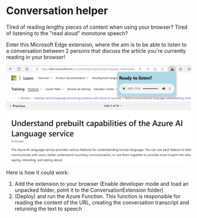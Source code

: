 # Conversation helper

Tired of reading lengthy pieces of content when using your browser? Tired of listening to the "read aloud" monotone speech?

Enter this Microsoft Edge extension, where the aim is to be able to listen to a conversation between 2 persons that discuss the article you're currently reading in your browser!

![extension](./Resources/extension.png)

Here is how it could work:

1. Add the extension to your browser (Enable developer mode and load an unpacked folder, point it to the ConversationExtension folder)
2. (Deploy) and run the Azure Function. This function is responsible for reading the content of the URL, creating the conversation transcript and returning the text to speech